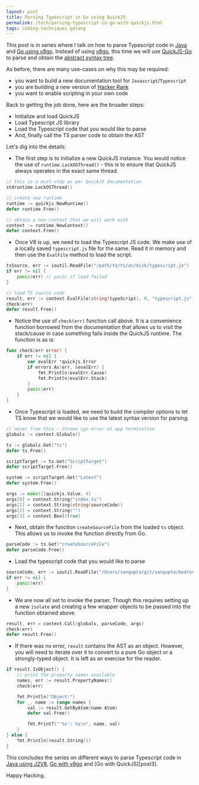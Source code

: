 ```yaml
---
layout: post
title: Parsing Typescript in Go using QuickJS
permalink: /tech/parsing-typescript-in-go-with-quickjs.html
tags: coding-techniques golang
---
```


This post is in series where I talk on how to parse Typescript code in [Java][post1]
and [Go using v8go][post2]. Instead of using [v8go][v8go], this time we will use
[QuickJS-Go][quickjs-go] to parse and obtain the [abstract syntax tree][ast].

As before, there are many use-cases on why this may be required: 
* you want to build a new documentation tool for `Javascript`/`Typescript`
* you are building a new version of [Hacker Rank][hackerrank]
* you want to enable scripting in your own code

Back to getting the job done, here are the broader steps:
* Initialize and load QuickJS
* Load Typescript JS library
* Load the Typescript code that you would like to parse
* And, finally call the TS parser code to obtain the AST

Let's dig into the details:

* The first step is to initialize a new QuickJS instance. You would notice the use of
`runtime.LockOSThread()` - this is to ensure that QuickJS always operates in the exact
same thread.
```go
// this is a must-step as per QuickJS documentation
stdruntime.LockOSThread()

// create new runtime
runtime := quickjs.NewRuntime()
defer runtime.Free()

// obtain a new context that we will work with
context := runtime.NewContext()
defer context.Free()
```
* Once V8 is up, we need to load the Typescript JS code. We make use of a locally
saved `typescript.js` file for the same. Read it in memory and then use the `EvalFile`
method to load the script.
```go
tsSource, err := ioutil.ReadFile("/path/to/ts/on/disk/typescript.js")
if err != nil {
    panic(err) // panic if load failed
}

// load TS source code
result, err := context.EvalFile(string(typeScript), 0, "typescript.js")
check(err)
defer result.Free()
```
* Notice the use of `check(err)` function call above. It is a convenience function
borrowed from the documentation that allows us to visit the stack/cause in case
something fails inside the QuickJS runtime. The function is as is:
```go
func check(err error) {
	if err != nil {
		var evalErr *quickjs.Error
		if errors.As(err, &evalErr) {
			fmt.Println(evalErr.Cause)
			fmt.Println(evalErr.Stack)
		}
		panic(err)
	}
}
```
* Once Typescript is loaded, we need to build the compiler options to let TS know that
we would like to use the latest syntax version for parsing.
```go
// never free this - throws cgo error at app termination
globals := context.Globals()

ts := globals.Get("ts")
defer ts.Free()

scriptTarget := ts.Get("ScriptTarget")
defer scriptTarget.Free()

system := scriptTarget.Get("Latest")
defer system.Free()

args := make([]quickjs.Value, 4)
args[0] = context.String("index.ts")
args[1] = context.String(string(sourceCode))
args[2] = context.String("")
args[3] = context.Bool(true)
```
* Next, obtain the function `createSourceFile` from the loaded `ts` object. This allows
us to invoke the function directly from Go.
```go
parseCode := ts.Get("createSourceFile")
defer parseCode.Free()
```
* Load the typescript code that you would like to parse
```go
sourceCode, err := ioutil.ReadFile("/Users/sangupta/git/sangupta/bedrock/src/index.ts")
if err != nil {
    panic(err)
}
```
* We are now all set to invoke the parser. Though this requires setting up a new `isolate`
and creating a few wrapper objects to be passed into the function obtained above.
```go
result, err = context.Call(globals, parseCode, args)
check(err)
defer result.Free()
```
* If there was no error, `result` contains the AST as an object. However, you will need 
to iterate over it to convert to a pure Go object or a strongly-typed object. It is left as
an exercise for the reader.
```go
if result.IsObject() {
    // print the property names available
    names, err := result.PropertyNames()
    check(err)

    fmt.Println("Object:")
    for _, name := range names {
        val := result.GetByAtom(name.Atom)
        defer val.Free()

        fmt.Printf("'%s': %s\n", name, val)
    }
} else {
    fmt.Println(result.String())
}
```

This concludes the series on different ways to parse Typescript code in [Java using J2V8][post1], 
[Go with v8go][post2] and [Go with QuickJS][post3].

Happy Hacking.

[post1]: https://sangupta.com/tech/parsing-typescript-in-java.html
[post2]: https://sangupta.com/tech/parsing-typescript-in-go-with-v8go.html
[tslang]: https://www.typescriptlang.org/
[eclipse-v8]: https://github.com/eclipsesource/J2V8
[ast]: https://en.wikipedia.org/wiki/Abstract_syntax_tree
[golang]: https://go.dev
[v8go]: https://github.com/rogchap/v8go
[quickjs-go]: github.com/quickjs-go/quickjs-go
[quickjs]: https://bellard.org/quickjs/
[hackerrank]: https://www.hackerrank.com/
